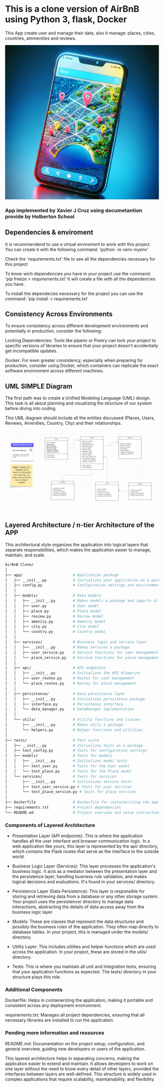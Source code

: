 # This is a clone version of AirBnB using Python 3, flask, Docker

This App create user and manage their data, also it manage: places, cities, countries, ammenities and reviews.

![UML Diagram](/assets/rental_clone_app.webp)



### App implemented by Xavier J Cruz using documetantion provide by Holberton School


## Dependencies & enviroment

It is recommendend to use a virtual enviroment to work with this project. You can create it with the following command:
'python -m venv myenv'


Check the 'requirements.txt' file to see all the dependencies necessary for this project

To know wich dependencies you have in your project use
the command: 'pip freeze > requirements.txt'
It will create a file with all the dependencies you have.

To install the dependecies necessary for the project
you can use the command: 'pip install -r requirements.txt'

## Consistency Across Environments

To ensure consistency across different development environments and potentially in production, consider the following:

Locking Dependencies: 
Tools like pipenv or Poetry can lock your project to specific versions of libraries to ensure that your project doesn’t accidentally get incompatible updates.

Docker: For even greater consistency, especially when preparing for production, consider using Docker, which containers can replicate the exact software environment across different machines.

## UML SIMPLE Diagram

The first path was to create  a Unified Modeling Language (UML) design. This task is all about planning and visualizing the structure of our system before diving into coding.

This UML diagram should include all the entities discussed (Places, Users, Reviews, Amenities, Country, City) and their relationships. 

![UML Diagram](/assets/UML_SIMPLE_DIAGRAM.png)



## Layered Architecture / n-tier Architecture of the APP

This architectural style organizes the application into logical layers that separate responsibilities, which makes the application easier to manage, maintain, and scale.

```bash
AirBnB Clone/
│
├── app/                       # Application package
│   ├── __init__.py            # Initializes your application as a package
│   ├── config.py              # Configuration settings and environment variables
│   │
│   ├── models/                # Data models
│   │   ├── __init__.py        # Makes models a package and imports all models
│   │   ├── user.py            # User model
│   │   ├── place.py           # Place model
│   │   ├── review.py          # Review model
│   │   ├── amenity.py         # Amenity model
│   │   ├── city.py            # City model
│   │   └── country.py         # Country model
│   │
│   ├── services/              # Business logic and service layer
│   │   ├── __init__.py        # Makes services a package
│   │   ├── user_service.py    # Service functions for user management
│   │   └── place_service.py   # Service functions for place management
│   │
│   ├── api/                   # API endpoints
│   │   ├── __init__.py        # Initializes the API blueprint
│   │   ├── user_routes.py     # Routes for user management
│   │   └── place_routes.py    # Routes for place management
│   │
│   ├── persistence/           # Data persistence layer
│   │   ├── __init__.py        # Initializes persistence package
│   │   ├── interface.py       # Persistence interface
│   │   └── data_manager.py    # DataManager implementation
│   │
│   └── utils/                 # Utility functions and classes
│       ├── __init__.py        # Makes utils a package
│       └── helpers.py         # Helper functions and utilities
│
├── tests/                     # Test suite
│   ├── __init__.py            # Initializes tests as a package
│   ├── test_config.py         # Tests for configuration settings
│   ├── models/                # Tests for models
│   │   ├── __init__.py        # Initializes model tests
│   │   ├── test_user.py       # Tests for the User model
│   │   └── test_place.py      # Tests for the Place model
│   └── services/              # Tests for services
│       ├── __init__.py        # Initializes service tests
│       ├── test_user_service.py # Tests for user services
│       └── test_place_service.py # Tests for place services
│
├── Dockerfile                 # Dockerfile for containerizing the application
├── requirements.txt           # Project dependencies
└── README.md                  # Project overview and setup instructions
```

### Components of Layered Architecture

- Presentation Layer (API endpoints): This is where the application handles all the user interface and browser communication logic. In a web application like yours, this layer is represented by the api/ directory, which contains the Flask routes that serve as the interface to the outside world.

- Business Logic Layer (Services): This layer processes the application's business logic. It acts as a mediator between the presentation layer and the persistence layer, handling business rule validation, and makes logical decisions and evaluations. It's found in your services/ directory.

- Persistence Layer (Data Persistence): This layer is responsible for storing and retrieving data from a database or any other storage system. Your project uses the persistence/ directory to manage data interactions, abstracting the details of data access away from the business logic layer.

- Models: These are classes that represent the data structures and possibly the business rules of the application. They often map directly to database tables. In your project, this is managed under the models/ directory.

- Utility Layer: This includes utilities and helper functions which are used across the application. In your project, these are stored in the utils/ directory.

- Tests: This is where you maintain all unit and integration tests, ensuring that your application functions as expected. The tests/ directory in your structure plays this role.


### Additional Components
Dockerfile: Helps in containerizing the application, making it portable and consistent across any deployment environment.

requirements.txt: Manages all project dependencies, ensuring that all necessary libraries are installed to run the application.

### Pending more information and resources



README.md: Documentation on the project setup, configuration, and general overview, guiding new developers or users of the application.

This layered architecture helps in separating concerns, making the application easier to extend and maintain. It allows developers to work on one layer without the need to know every detail of other layers, provided the interfaces between layers are well-defined. This structure is widely used in complex applications that require scalability, maintainability, and flexibility.
